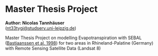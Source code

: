# Master Thesis Project

**Author: Nicolas Tannhäuser** \
([nt33tygi@studserv.uni-leipzig.de](mailto:nt33tygi@studserv.uni-leipzig.de))

Master Thesis Project on modelling Evapotranspiration with SEBAL ([Bastiaanssen et al. 1998](https://www.sciencedirect.com/science/article/abs/pii/S0022169498002534)) for two areas in Rhineland-Palatine (Germany) with Remote Sensing Satellite Data (Landsat 8)



